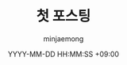 ---
title: 첫 포스팅
description: 테스트용 첫 포스팅
author: minjaemong
date: YYYY-MM-DD HH:MM:SS +09:00
categories: [Blog, Test]
tags: [GitHub]
---